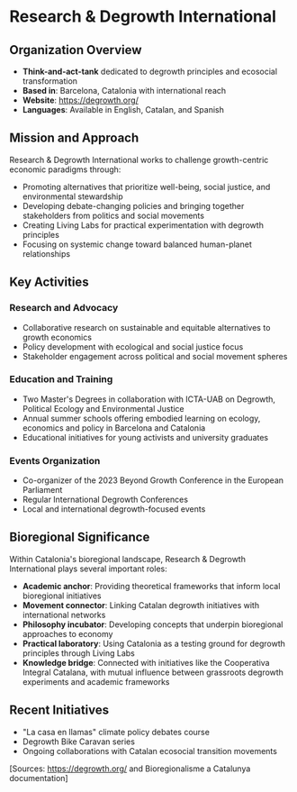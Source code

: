 # Research & Degrowth International

## Organization Overview
- **Think-and-act-tank** dedicated to degrowth principles and ecosocial transformation
- **Based in**: Barcelona, Catalonia with international reach
- **Website**: https://degrowth.org/
- **Languages**: Available in English, Catalan, and Spanish

## Mission and Approach
Research & Degrowth International works to challenge growth-centric economic paradigms through:

- Promoting alternatives that prioritize well-being, social justice, and environmental stewardship
- Developing debate-changing policies and bringing together stakeholders from politics and social movements
- Creating Living Labs for practical experimentation with degrowth principles
- Focusing on systemic change toward balanced human-planet relationships

## Key Activities

### Research and Advocacy
- Collaborative research on sustainable and equitable alternatives to growth economics
- Policy development with ecological and social justice focus
- Stakeholder engagement across political and social movement spheres

### Education and Training
- Two Master's Degrees in collaboration with ICTA-UAB on Degrowth, Political Ecology and Environmental Justice
- Annual summer schools offering embodied learning on ecology, economics and policy in Barcelona and Catalonia
- Educational initiatives for young activists and university graduates

### Events Organization
- Co-organizer of the 2023 Beyond Growth Conference in the European Parliament
- Regular International Degrowth Conferences
- Local and international degrowth-focused events

## Bioregional Significance
Within Catalonia's bioregional landscape, Research & Degrowth International plays several important roles:

- **Academic anchor**: Providing theoretical frameworks that inform local bioregional initiatives
- **Movement connector**: Linking Catalan degrowth initiatives with international networks
- **Philosophy incubator**: Developing concepts that underpin bioregional approaches to economy
- **Practical laboratory**: Using Catalonia as a testing ground for degrowth principles through Living Labs
- **Knowledge bridge**: Connected with initiatives like the Cooperativa Integral Catalana, with mutual influence between grassroots degrowth experiments and academic frameworks

## Recent Initiatives
- "La casa en llamas" climate policy debates course
- Degrowth Bike Caravan series
- Ongoing collaborations with Catalan ecosocial transition movements

[Sources: https://degrowth.org/ and Bioregionalisme a Catalunya documentation]
